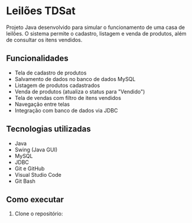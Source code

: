 # Leilões TDSat

Projeto Java desenvolvido para simular o funcionamento de uma casa de leilões. O sistema permite o cadastro, listagem e venda de produtos, além de consultar os itens vendidos.

## Funcionalidades

- Tela de cadastro de produtos
- Salvamento de dados no banco de dados MySQL
- Listagem de produtos cadastrados
- Venda de produtos (atualiza o status para "Vendido")
- Tela de vendas com filtro de itens vendidos
- Navegação entre telas
- Integração com banco de dados via JDBC

## Tecnologias utilizadas

- Java
- Swing (Java GUI)
- MySQL
- JDBC
- Git e GitHub
- Visual Studio Code
- Git Bash

## Como executar

1. Clone o repositório:


